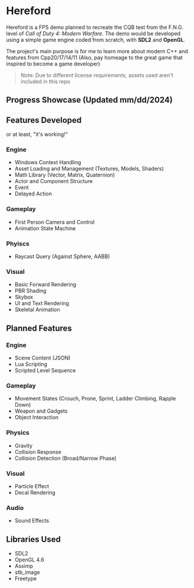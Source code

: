 # Hereford
Hereford is a FPS demo planned to recreate the CQB test from the F.N.G. level of *Call of Duty 4: Modern Warfare*. 
The demo would be developed using a simple game engine coded from scratch, with **SDL2** and **OpenGL**. 

The project's main purpose is for me to learn more about modern C++ and features from Cpp20/17/14/11
(Also, pay homeage to the great game that inspired to become a game developer)

>Note: Due to different license requirements, assets used aren't included in this repo

## Progress Showcase (Updated mm/dd/2024)

## Features Developed
or at least, "it's working!"
### Engine
- Windows Context Handling
- Asset Loading and Management (Textures, Models, Shaders)
- Math Library (Vector, Matrix, Quaternion)
- Actor and Component Structure
- Event
- Delayed Action

### Gameplay
- First Person Camera and Control
- Animation State Machine

### Phyiscs
- Raycast Query (Against Sphere, AABB)

### Visual
- Basic Forward Rendering
- PBR Shading
- Skybox
- UI and Text Rendering
- Skeletal Animation

## Planned Features
### Engine
- Scene Content (JSON)
- Lua Scripting
- Scripted Level Sequence

### Gameplay
- Movement States (Crouch, Prone, Sprint, Ladder Climbing, Rapple Down)
- Weapon and Gadgets
- Object Interaction

### Physics
- Gravity
- Collision Response
- Collision Detection (Broad/Narrow Phase)

### Visual
- Particle Effect
- Decal Rendering

### Audio
- Sound Effects

## Libraries Used
- SDL2
- OpenGL 4.6
- Assimp
- stb_image
- Freetype
